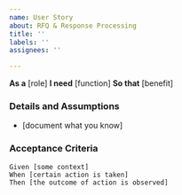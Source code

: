 ```yaml
---
name: User Story
about: RFQ & Response Processing
title: ''
labels: ''
assignees: ''

---
```


**As a** [role]
 **I need** [function]
 **So that** [benefit]  
   
 ### Details and Assumptions
 * [document what you know]
   
 ### Acceptance Criteria  
   
 ```gherkin
 Given [some context]
 When [certain action is taken]
 Then [the outcome of action is observed]
 ```
